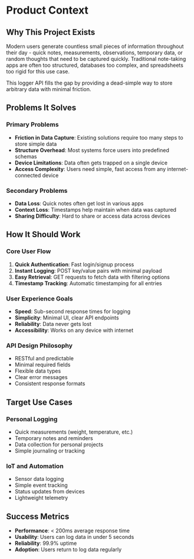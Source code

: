 # Product Context

## Why This Project Exists

Modern users generate countless small pieces of information throughout their day - quick notes, measurements, observations, temporary data, or random thoughts that need to be captured quickly. Traditional note-taking apps are often too structured, databases too complex, and spreadsheets too rigid for this use case.

This logger API fills the gap by providing a dead-simple way to store arbitrary data with minimal friction.

## Problems It Solves

### Primary Problems
- **Friction in Data Capture**: Existing solutions require too many steps to store simple data
- **Structure Overhead**: Most systems force users into predefined schemas
- **Device Limitations**: Data often gets trapped on a single device
- **Access Complexity**: Users need simple, fast access from any internet-connected device

### Secondary Problems
- **Data Loss**: Quick notes often get lost in various apps
- **Context Loss**: Timestamps help maintain when data was captured
- **Sharing Difficulty**: Hard to share or access data across devices

## How It Should Work

### Core User Flow
1. **Quick Authentication**: Fast login/signup process
2. **Instant Logging**: POST key/value pairs with minimal payload
3. **Easy Retrieval**: GET requests to fetch data with filtering options
4. **Timestamp Tracking**: Automatic timestamping for all entries

### User Experience Goals
- **Speed**: Sub-second response times for logging
- **Simplicity**: Minimal UI, clear API endpoints
- **Reliability**: Data never gets lost
- **Accessibility**: Works on any device with internet

### API Design Philosophy
- RESTful and predictable
- Minimal required fields
- Flexible data types
- Clear error messages
- Consistent response formats

## Target Use Cases

### Personal Logging
- Quick measurements (weight, temperature, etc.)
- Temporary notes and reminders
- Data collection for personal projects
- Simple journaling or tracking

### IoT and Automation
- Sensor data logging
- Simple event tracking
- Status updates from devices
- Lightweight telemetry

## Success Metrics

- **Performance**: < 200ms average response time
- **Usability**: Users can log data in under 5 seconds
- **Reliability**: 99.9% uptime
- **Adoption**: Users return to log data regularly
